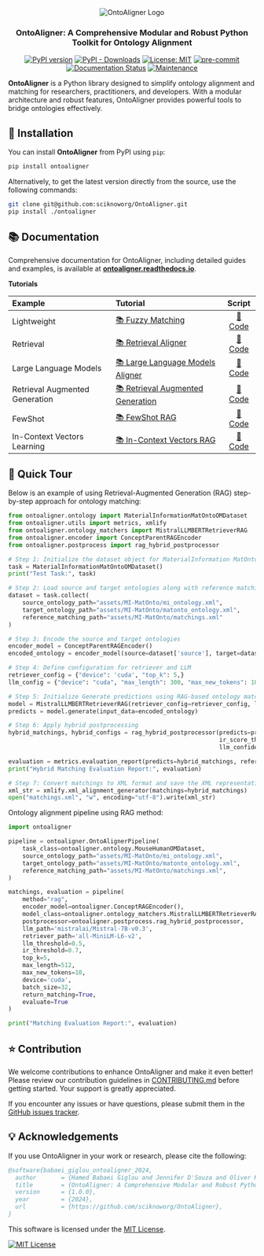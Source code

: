 <div align="center">
  <img src="https://raw.githubusercontent.com/sciknoworg/OntoAligner/main/images/logo-with-background.png" alt="OntoAligner Logo"/>
</div>

<h3 align="center">OntoAligner: A Comprehensive Modular and Robust Python Toolkit for Ontology Alignment</h3>

<div align="center">

[![PyPI version](https://badge.fury.io/py/OntoAligner.svg)](https://badge.fury.io/py/OntoAligner)
[![PyPI - Downloads](https://img.shields.io/pypi/dm/ontoaligner)](https://img.shields.io/pypi/dm/ontoaligner)
[![License: MIT](https://img.shields.io/badge/License-MIT-blue.svg)](https://opensource.org/licenses/MIT)
[![pre-commit](https://img.shields.io/badge/pre--commit-enabled-brightgreen?logo=pre-commit)](https://github.com/pre-commit/pre-commit)
[![Documentation Status](https://readthedocs.org/projects/ontoaligner/badge/?version=main)](https://ontoaligner.readthedocs.io/)
[![Maintenance](https://img.shields.io/badge/Maintained%3F-yes-green.svg)](https://github.com/sciknoworg/OntoAligner/graphs/commit-activity)

</div>

**OntoAligner** is a Python library designed to simplify ontology alignment and matching for researchers, practitioners, and developers. With a modular architecture and robust features, OntoAligner provides powerful tools to bridge ontologies effectively.


## 🧪 Installation

You can install **OntoAligner** from PyPI using `pip`:

```bash
pip install ontoaligner
```

Alternatively, to get the latest version directly from the source, use the following commands:

```bash
git clone git@github.com:sciknoworg/OntoAligner.git
pip install ./ontoaligner
```

## 📚 Documentation

Comprehensive documentation for OntoAligner, including detailed guides and examples, is available at **[ontoaligner.readthedocs.io](https://ontoaligner.readthedocs.io/)**.

**Tutorials**

| Example                        | Tutorial                                                                                                        |                                            Script                                             |
|:-------------------------------|:----------------------------------------------------------------------------------------------------------------|:---------------------------------------------------------------------------------------------:|
| Lightweight                    | [📚 Fuzzy Matching](https://ontoaligner.readthedocs.io/tutorials/lightweight.html)                              |   [📝 Code](https://github.com/sciknoworg/OntoAligner/blob/main/examples/fuzzy_matching.py)   |
| Retrieval                      | [📚 Retrieval Aligner](https://ontoaligner.readthedocs.io/tutorials/retriever.html)                             | [📝 Code](https://github.com/sciknoworg/OntoAligner/blob/main/examples/retriever_matching.py) |
| Large Language Models          | [📚 Large Language Models Aligner](https://ontoaligner.readthedocs.io/tutorials/llm.html)                       |    [📝 Code](https://github.com/sciknoworg/OntoAligner/blob/main/examples/llm_matching.py)    |
| Retrieval Augmented Generation | [📚 Retrieval Augmented Generation](https://ontoaligner.readthedocs.io/tutorials/rag.html)                      |       [📝 Code](https://github.com/sciknoworg/OntoAligner/blob/main/examples/rag_matching.py)|
| FewShot                        | [📚 FewShot RAG](https://ontoaligner.readthedocs.io/tutorials/rag.html#fewshot-rag)                             |       [📝 Code](https://github.com/sciknoworg/OntoAligner/blob/main/examples/rag_matching.py)
| In-Context Vectors Learning    | [📚 In-Context Vectors RAG](https://ontoaligner.readthedocs.io/tutorials/rag.html#in-context-vectors-rag)                  |       [📝 Code](https://github.com/sciknoworg/OntoAligner/blob/main/examples/icv_rag_matching.py)

## 🚀 Quick Tour

Below is an example of using Retrieval-Augmented Generation (RAG) step-by-step approach for ontology matching:

```python
from ontoaligner.ontology import MaterialInformationMatOntoOMDataset
from ontoaligner.utils import metrics, xmlify
from ontoaligner.ontology_matchers import MistralLLMBERTRetrieverRAG
from ontoaligner.encoder import ConceptParentRAGEncoder
from ontoaligner.postprocess import rag_hybrid_postprocessor

# Step 1: Initialize the dataset object for MaterialInformation MatOnto dataset
task = MaterialInformationMatOntoOMDataset()
print("Test Task:", task)

# Step 2: Load source and target ontologies along with reference matchings
dataset = task.collect(
    source_ontology_path="assets/MI-MatOnto/mi_ontology.xml",
    target_ontology_path="assets/MI-MatOnto/matonto_ontology.xml",
    reference_matching_path="assets/MI-MatOnto/matchings.xml"
)

# Step 3: Encode the source and target ontologies
encoder_model = ConceptParentRAGEncoder()
encoded_ontology = encoder_model(source=dataset['source'], target=dataset['target'])

# Step 4: Define configuration for retriever and LLM
retriever_config = {"device": 'cuda', "top_k": 5,}
llm_config = {"device": "cuda", "max_length": 300, "max_new_tokens": 10, "batch_size": 15}

# Step 5: Initialize Generate predictions using RAG-based ontology matcher
model = MistralLLMBERTRetrieverRAG(retriever_config=retriever_config, llm_config=llm_config)
predicts = model.generate(input_data=encoded_ontology)

# Step 6: Apply hybrid postprocessing
hybrid_matchings, hybrid_configs = rag_hybrid_postprocessor(predicts=predicts,
                                                            ir_score_threshold=0.1,
                                                            llm_confidence_th=0.8)

evaluation = metrics.evaluation_report(predicts=hybrid_matchings, references=dataset['reference'])
print("Hybrid Matching Evaluation Report:", evaluation)

# Step 7: Convert matchings to XML format and save the XML representation
xml_str = xmlify.xml_alignment_generator(matchings=hybrid_matchings)
open("matchings.xml", "w", encoding="utf-8").write(xml_str)
```

Ontology alignment pipeline using RAG method:

```python
import ontoaligner

pipeline = ontoaligner.OntoAlignerPipeline(
    task_class=ontoaligner.ontology.MouseHumanOMDataset,
    source_ontology_path="assets/MI-MatOnto/mi_ontology.xml",
    target_ontology_path="assets/MI-MatOnto/matonto_ontology.xml",
    reference_matching_path="assets/MI-MatOnto/matchings.xml",
)

matchings, evaluation = pipeline(
    method="rag",
    encoder_model=ontoaligner.ConceptRAGEncoder(),
    model_class=ontoaligner.ontology_matchers.MistralLLMBERTRetrieverRAG,
    postprocessor=ontoaligner.postprocess.rag_hybrid_postprocessor,
    llm_path='mistralai/Mistral-7B-v0.3',
    retriever_path='all-MiniLM-L6-v2',
    llm_threshold=0.5,
    ir_threshold=0.7,
    top_k=5,
    max_length=512,
    max_new_tokens=10,
    device='cuda',
    batch_size=32,
    return_matching=True,
    evaluate=True
)

print("Matching Evaluation Report:", evaluation)
```
## ⭐ Contribution

We welcome contributions to enhance OntoAligner and make it even better! Please review our contribution guidelines in [CONTRIBUTING.md](CONTRIBUTING.md) before getting started. Your support is greatly appreciated.

[//]: # (## 📧 Contact)

If you encounter any issues or have questions, please submit them in the [GitHub issues tracker](https://github.com/sciknoworg/OntoAligner/issues).


## 💡 Acknowledgements

If you use OntoAligner in your work or research, please cite the following:

```bibtex
@software{babaei_giglou_ontoaligner_2024,
  author       = {Hamed Babaei Giglou and Jennifer D'Souza and Oliver Karras and S{"o}ren Auer},
  title        = {OntoAligner: A Comprehensive Modular and Robust Python Toolkit for Ontology Alignment},
  version      = {1.0.0},
  year         = {2024},
  url          = {https://github.com/sciknoworg/OntoAligner},
}
```

<p>
  This software is licensed under the
  <a href="https://opensource.org/licenses/MIT" target="_blank">MIT License</a>.
</p>
<a href="https://opensource.org/licenses/MIT" target="_blank">
  <img src="https://img.shields.io/badge/License-MIT-blue.svg" alt="MIT License">
</a>
